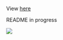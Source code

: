 View [here](https://greenindex.streamlit.app/)

README in progress 

![](https://w7.pngwing.com/pngs/145/472/png-transparent-architectural-engineering-home-construction-new-york-city-artframe-under-construction.png)
